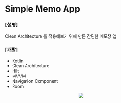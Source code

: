 # Simple Memo App
### [설명]<br>
Clean Architecture 를 적용해보기 위해 만든 간단한 메모장 앱<br>

### [개발]<br>
* Kotlin
* Clean Architecture
* Hilt
* MVVM
* Navigation Component
* Room
<p align="center">
<img src="https://user-images.githubusercontent.com/41235428/194875016-5690a631-caae-4594-8caa-632100f3beb9.gif">
</p>
